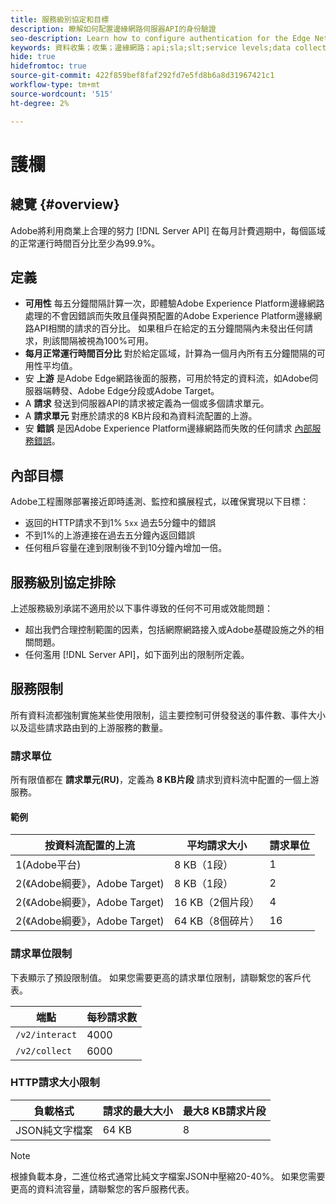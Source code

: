 ```yaml
---
title: 服務級別協定和目標
description: 瞭解如何配置邊緣網路伺服器API的身份驗證
seo-description: Learn how to configure authentication for the Edge Network Server API
keywords: 資料收集；收集；邊緣網路；api;sla;slt;service levels;data collection;edge network;api;sla;slt;service levels
hide: true
hidefromtoc: true
source-git-commit: 422f859bef8faf292fd7e5fd8b6a8d31967421c1
workflow-type: tm+mt
source-wordcount: '515'
ht-degree: 2%

---
```



# 護欄

## 總覽 {#overview}

Adobe將利用商業上合理的努力 [!DNL Server API] 在每月計費週期中，每個區域的正常運行時間百分比至少為99.9%。

## 定義

* **可用性** 每五分鐘間隔計算一次，即體驗Adobe Experience Platform邊緣網路處理的不會因錯誤而失敗且僅與預配置的Adobe Experience Platform邊緣網路API相關的請求的百分比。 如果租戶在給定的五分鐘間隔內未發出任何請求，則該間隔被視為100%可用。
* **每月正常運行時間百分比** 對於給定區域，計算為一個月內所有五分鐘間隔的可用性平均值。
* 安 **上游** 是Adobe Edge網路後面的服務，可用於特定的資料流，如Adobe伺服器端轉發、Adobe Edge分段或Adobe Target。
* A **請求** 發送到伺服器API的請求被定義為一個或多個請求單元。
* A **請求單元** 對應於請求的8 KB片段和為資料流配置的上游。
* 安 **錯誤** 是因Adobe Experience Platform邊緣網路而失敗的任何請求 [內部服務錯誤](error-handling.md)。

## 內部目標

Adobe工程團隊部署接近即時遙測、監控和擴展程式，以確保實現以下目標：

* 返回的HTTP請求不到1% `5xx` 過去5分鐘中的錯誤
* 不到1%的上游連接在過去五分鐘內返回錯誤
* 任何租戶容量在達到限制後不到10分鐘內增加一倍。

## 服務級別協定排除

上述服務級別承諾不適用於以下事件導致的任何不可用或效能問題：

* 超出我們合理控制範圍的因素，包括網際網路接入或Adobe基礎設施之外的相關問題。
* 任何濫用 [!DNL Server API]，如下面列出的限制所定義。

## 服務限制

所有資料流都強制實施某些使用限制，這主要控制可併發發送的事件數、事件大小以及這些請求路由到的上游服務的數量。

### 請求單位

所有限值都在 **請求單元(RU)**，定義為 **8 KB片段** 請求到資料流中配置的一個上游服務。

#### 範例

| 按資料流配置的上流 | 平均請求大小 | 請求單位 |
| --- | --- | --- |
| 1(Adobe平台) | 8 KB（1段） | 1 |
| 2(《Adobe綱要》，Adobe Target) | 8 KB（1段） | 2 |
| 2(《Adobe綱要》，Adobe Target) | 16 KB（2個片段） | 4 |
| 2(《Adobe綱要》，Adobe Target) | 64 KB（8個碎片） | 16 |

### 請求單位限制

下表顯示了預設限制值。 如果您需要更高的請求單位限制，請聯繫您的客戶代表。

| 端點 | 每秒請求數 |
| --- | --- |
| `/v2/interact` | 4000 |
| `/v2/collect` | 6000 |


### HTTP請求大小限制

| 負載格式 | 請求的最大大小 | 最大8 KB請求片段 |
| --- | --- | --- |
| JSON純文字檔案 | 64 KB | 8 |


>[!NOTE]
>
>根據負載本身，二進位格式通常比純文字檔案JSON中壓縮20-40%。 如果您需要更高的資料流容量，請聯繫您的客戶服務代表。

